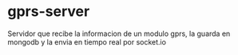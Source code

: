 gprs-server
===========

Servidor que recibe la informacion de un modulo gprs, la guarda en mongodb y la envia en tiempo real por socket.io
